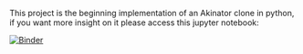 This project is the beginning  implementation of an Akinator clone in python, if you want more insight on it please access this jupyter notebook:

[![Binder](https://mybinder.org/badge_logo.svg)](https://mybinder.org/v2/gh/TMKlautau/animal_game_development/master?filepath=Animal_game_development.ipynb)
